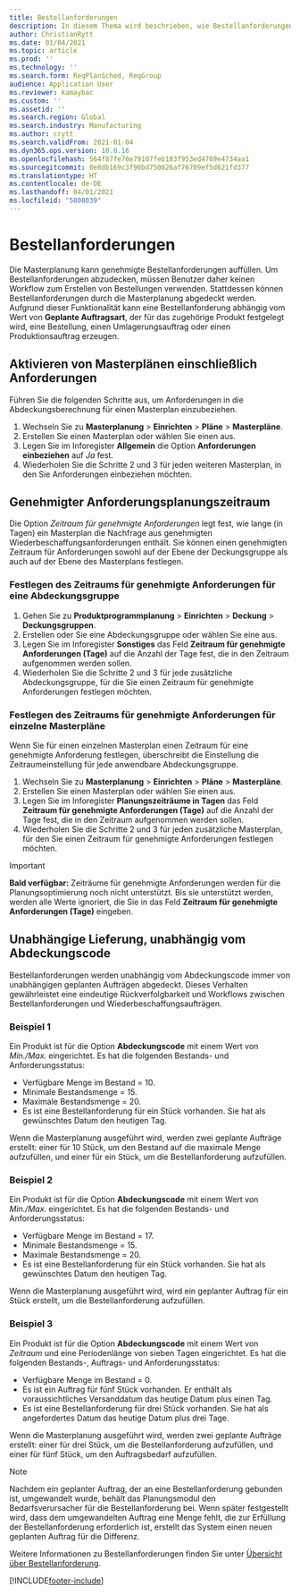 ```yaml
---
title: Bestellanforderungen
description: In diesem Thema wird beschrieben, wie Bestellanforderungen in der Planungsoptimierung unterstützt werden.
author: ChristianRytt
ms.date: 01/04/2021
ms.topic: article
ms.prod: ''
ms.technology: ''
ms.search.form: ReqPlanSched, ReqGroup
audience: Application User
ms.reviewer: kamaybac
ms.custom: ''
ms.assetid: ''
ms.search.region: Global
ms.search.industry: Manufacturing
ms.author: crytt
ms.search.validFrom: 2021-01-04
ms.dyn365.ops.version: 10.0.16
ms.openlocfilehash: 564f87fe78e79107feb103f953ed4769e4734aa1
ms.sourcegitcommit: 0e8db169c3f90bd750826af76709ef5d621fd377
ms.translationtype: HT
ms.contentlocale: de-DE
ms.lasthandoff: 04/01/2021
ms.locfileid: "5808039"
---
```

# <a name="purchase-requisitions"></a>Bestellanforderungen

Die Masterplanung kann genehmigte Bestellanforderungen auffüllen. Um Bestellanforderungen abzudecken, müssen Benutzer daher keinen Workflow zum Erstellen von Bestellungen verwenden. Stattdessen können Bestellanforderungen durch die Masterplanung abgedeckt werden. Aufgrund dieser Funktionalität kann eine Bestellanforderung abhängig vom Wert von **Geplante Auftragsart**, der für das zugehörige Produkt festgelegt wird, eine Bestellung, einen Umlagerungsauftrag oder einen Produktionsauftrag erzeugen.

## <a name="enable-master-plans-to-include-requisitions"></a>Aktivieren von Masterplänen einschließlich Anforderungen

Führen Sie die folgenden Schritte aus, um Anforderungen in die Abdeckungsberechnung für einen Masterplan einzubeziehen.

1. Wechseln Sie zu **Masterplanung** \> **Einrichten** \> **Pläne** \> **Masterpläne**.
1. Erstellen Sie einen Masterplan oder wählen Sie einen aus.
1. Legen Sie im Inforegister **Allgemein** die Option **Anforderungen einbeziehen** auf *Ja* fest.
1. Wiederholen Sie die Schritte 2 und 3 für jeden weiteren Masterplan, in den Sie Anforderungen einbeziehen möchten.

## <a name="approved-requisitions-time-fence"></a>Genehmigter Anforderungsplanungszeitraum

Die Option *Zeitraum für genehmigte Anforderungen* legt fest, wie lange (in Tagen) ein Masterplan die Nachfrage aus genehmigten Wiederbeschaffungsanforderungen enthält. Sie können einen genehmigten Zeitraum für Anforderungen sowohl auf der Ebene der Deckungsgruppe als auch auf der Ebene des Masterplans festlegen.

### <a name="set-the-approved-requisitions-time-fence-for-a-coverage-group"></a>Festlegen des Zeitraums für genehmigte Anforderungen für eine Abdeckungsgruppe

1. Gehen Sie zu **Produktprogrammplanung** \> **Einrichten** \> **Deckung** \> **Deckungsgruppen**.
1. Erstellen oder Sie eine Abdeckungsgruppe oder wählen Sie eine aus.
1. Legen Sie im Inforegister **Sonstiges** das Feld **Zeitraum für genehmigte Anforderungen (Tage)** auf die Anzahl der Tage fest, die in den Zeitraum aufgenommen werden sollen.
1. Wiederholen Sie die Schritte 2 und 3 für jede zusätzliche Abdeckungsgruppe, für die Sie einen Zeitraum für genehmigte Anforderungen festlegen möchten.

### <a name="set-the-approved-requisitions-time-fence-for-individual-master-plans"></a>Festlegen des Zeitraums für genehmigte Anforderungen für einzelne Masterpläne

Wenn Sie für einen einzelnen Masterplan einen Zeitraum für eine genehmigte Anforderung festlegen, überschreibt die Einstellung die Zeitraumeinstellung für jede anwendbare Abdeckungsgruppe.

1. Wechseln Sie zu **Masterplanung** \> **Einrichten** \> **Pläne** \> **Masterpläne**.
1. Erstellen Sie einen Masterplan oder wählen Sie einen aus.
1. Legen Sie im Inforegister **Planungszeiträume in Tagen** das Feld **Zeitraum für genehmigte Anforderungen (Tage)** auf die Anzahl der Tage fest, die in den Zeitraum aufgenommen werden sollen.
1. Wiederholen Sie die Schritte 2 und 3 für jeden zusätzliche Masterplan, für den Sie einen Zeitraum für genehmigte Anforderungen festlegen möchten.

> [!IMPORTANT]
> **Bald verfügbar:** Zeiträume für genehmigte Anforderungen werden für die Planungsoptimierung noch nicht unterstützt. Bis sie unterstützt werden, werden alle Werte ignoriert, die Sie in das Feld **Zeitraum für genehmigte Anforderungen (Tage)** eingeben.

## <a name="independent-supply-regardless-of-coverage-code"></a>Unabhängige Lieferung, unabhängig vom Abdeckungscode

Bestellanforderungen werden unabhängig vom Abdeckungscode immer von unabhängigen geplanten Aufträgen abgedeckt. Dieses Verhalten gewährleistet eine eindeutige Rückverfolgbarkeit und Workflows zwischen Bestellanforderungen und Wiederbeschaffungsaufträgen.

### <a name="example-1"></a>Beispiel 1

Ein Produkt ist für die Option **Abdeckungscode** mit einem Wert von *Min./Max.* eingerichtet. Es hat die folgenden Bestands- und Anforderungsstatus:

- Verfügbare Menge im Bestand = 10.
- Minimale Bestandsmenge = 15.
- Maximale Bestandsmenge = 20.
- Es ist eine Bestellanforderung für ein Stück vorhanden. Sie hat als gewünschtes Datum den heutigen Tag.

Wenn die Masterplanung ausgeführt wird, werden zwei geplante Aufträge erstellt: einer für 10 Stück, um den Bestand auf die maximale Menge aufzufüllen, und einer für ein Stück, um die Bestellanforderung aufzufüllen.

### <a name="example-2"></a>Beispiel 2

Ein Produkt ist für die Option **Abdeckungscode** mit einem Wert von *Min./Max.* eingerichtet. Es hat die folgenden Bestands- und Anforderungsstatus:

- Verfügbare Menge im Bestand = 17.
- Minimale Bestandsmenge = 15.
- Maximale Bestandsmenge = 20.
- Es ist eine Bestellanforderung für ein Stück vorhanden. Sie hat als gewünschtes Datum den heutigen Tag.

Wenn die Masterplanung ausgeführt wird, wird ein geplanter Auftrag für ein Stück erstellt, um die Bestellanforderung aufzufüllen.

### <a name="example-3"></a>Beispiel 3

Ein Produkt ist für die Option **Abdeckungscode** mit einem Wert von *Zeitraum* und eine Periodenlänge von sieben Tagen eingerichtet. Es hat die folgenden Bestands-, Auftrags- und Anforderungsstatus:

- Verfügbare Menge im Bestand = 0.
- Es ist ein Auftrag für fünf Stück vorhanden. Er enthält als voraussichtliches Versanddatum das heutige Datum plus einen Tag.
- Es ist eine Bestellanforderung für drei Stück vorhanden. Sie hat als angefordertes Datum das heutige Datum plus drei Tage.

Wenn die Masterplanung ausgeführt wird, werden zwei geplante Aufträge erstellt: einer für drei Stück, um die Bestellanforderung aufzufüllen, und einer für fünf Stück, um den Auftragsbedarf aufzufüllen.

> [!NOTE]
> Nachdem ein geplanter Auftrag, der an eine Bestellanforderung gebunden ist, umgewandelt wurde, behält das Planungsmodul den Bedarfsverursacher für die Bestellanforderung bei. Wenn später festgestellt wird, dass dem umgewandelten Auftrag eine Menge fehlt, die zur Erfüllung der Bestellanforderung erforderlich ist, erstellt das System einen neuen geplanten Auftrag für die Differenz.

Weitere Informationen zu Bestellanforderungen finden Sie unter [Übersicht über Bestellanforderung](../../procurement/purchase-requisitions-overview.md).


[!INCLUDE[footer-include](../../../includes/footer-banner.md)]